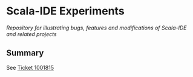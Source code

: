 # Scala-IDE Experiments
*Repository for illustrating bugs, features and modifications of Scala-IDE and related projects*

## Summary
See [Ticket 1001815](https://scala-ide-portfolio.assembla.com/spaces/scala-ide/tickets/1001815-organize-imports-removes-an-import-referenced-inside-a-class-constructor#/activity/ticket:)